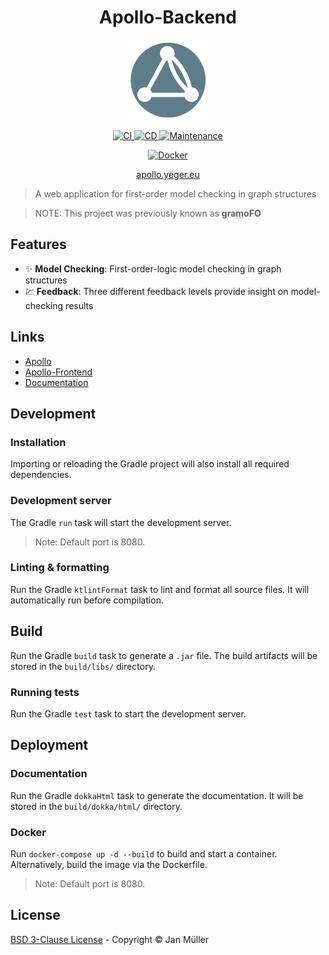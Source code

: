 <h1 align="center">Apollo-Backend</h1>

<p align="center">
  <img src="https://raw.githubusercontent.com/DerYeger/apollo-frontend/master/src/assets/icons/android-chrome-512x512.png" alt="Logo" width="128" height="128">
</p>

<p align="center">
  <a href="https://github.com/DerYeger/apollo-backend/actions/workflows/ci.yml">
    <img alt="CI" src="https://github.com/DerYeger/apollo-backend/actions/workflows/ci.yml/badge.svg?event=push">
  </a>
  <a href="https://github.com/DerYeger/apollo-backend/actions/workflows/cd.yml">
    <img alt="CD" src="https://github.com/DerYeger/apollo-backend/actions/workflows/cd.yml/badge.svg">
  </a>
  <a href="https://github.com/DerYeger/apollo-backend/actions/workflows/maintenance.yml">
    <img alt="Maintenance" src="https://github.com/DerYeger/apollo-backend/actions/workflows/maintenance.yml/badge.svg">
  </a>
</p>
<p align="center">
  <a href="https://hub.docker.com/repository/docker/deryeger/apollo-backend">
    <img alt="Docker" src="https://img.shields.io/docker/cloud/build/deryeger/apollo-backend?color=%2300C460&label=Docker%20Hub&logo=docker">
  </a>
</p>

<p align="center">
   <a href="https://apollo.yeger.eu/">
    apollo.yeger.eu
  </a>
</p>

> A web application for first-order model checking in graph structures

> NOTE: This project was previously known as **gramoFO**

## Features

- ✨ **Model Checking**: First-order-logic model checking in graph structures
- 💹 **Feedback**: Three different feedback levels provide insight on model-checking results

## Links

- [Apollo](https://github.com/DerYeger/apollo)
- [Apollo-Frontend](https://github.com/DerYeger/apollo-frontend)
- [Documentation](https://apollo-backend.yeger.eu/)

## Development

### Installation

Importing or reloading the Gradle project will also install all required dependencies.

### Development server

The Gradle `run` task will start the development server.
>Note: Default port is 8080.

### Linting & formatting

Run the Gradle `ktlintFormat` task to lint and format all source files. It will automatically run before compilation.

## Build

Run the Gradle `build` task to generate a `.jar` file. The build artifacts will be stored in the `build/libs/` directory.

### Running tests

Run the Gradle `test` task to start the development server.

## Deployment

### Documentation

Run the Gradle `dokkaHtml` task to generate the documentation. It will be stored in the `build/dokka/html/` directory.

### Docker

Run `docker-compose up -d --build` to build and start a container. Alternatively, build the image via the Dockerfile.
>Note: Default port is 8080.

## License

[BSD 3-Clause License](./LICENSE) - Copyright &copy; Jan Müller

